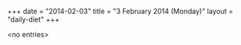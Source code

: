 +++
date = "2014-02-03"
title = "3 February 2014 (Monday)"
layout = "daily-diet"
+++

\<no entries\>